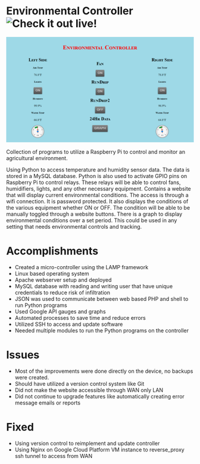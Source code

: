 Environmental Controller ![Check it out live!](http://35.202.39.164/)
========================

![Website based Interface](https://github.com/RonaldGRowe/environmental_controller/blob/master/images/envirocontroller2.png)

Collection of programs to utilize a Raspberry Pi to control and monitor an agricultural environment.

Using Python to access temperature and humidity sensor data. The data is stored in a MySQL database.
Python is also used to activate GPIO pins on Raspberry Pi to control relays. 
These relays will be able to control fans, humidifiers, lights, and any other necessary equipment.
Contains a website that will display current environmental conditions.
The access is through a wifi connection. It is password protected.
It also displays the conditions of the various equipment whether ON or OFF.
The condition will be able to be manually toggled through a website buttons.
There is a graph to display environmental conditions over a set period.
This could be used in any setting that needs environmental controls and tracking.

# Accomplishments
- Created a micro-controller using the LAMP framework
- Linux based operating system
- Apache webserver setup and deployed
- MySQL database with reading and writing user that have unique credentials to reduce risk of infiltration
- JSON was used to communicate between web based PHP and shell to run Python programs
- Used Google API gauges and graphs
- Automated processes to save time and reduce errors
- Utilized SSH to access and update software
- Needed multiple modules to run the Python programs on the controller

# Issues
- Most of the improvements were done directly on the device, no backups were created.
- Should have utilized a version control system like Git
- Did not make the website accessible through WAN only LAN
- Did not continue to upgrade features like automatically creating error message emails or reports

# Fixed
- Using version control to reimplement and update controller
- Using Nginx on Google Cloud Platform VM instance to reverse_proxy ssh tunnel to access from WAN
